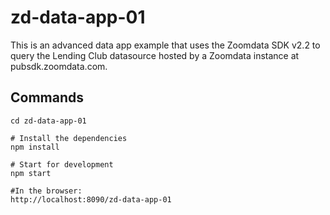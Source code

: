 # zd-data-app-01

This is an advanced data app example that uses the Zoomdata SDK v2.2 to query the Lending Club datasource hosted by a Zoomdata instance at pubsdk.zoomdata.com.

## Commands

```
cd zd-data-app-01

# Install the dependencies
npm install

# Start for development
npm start

#In the browser:
http://localhost:8090/zd-data-app-01
```
